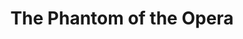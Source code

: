 ---
title: The Phantom of the Opera
poster: phantom.jpg
header: phantom-header.jpg
description: >-
  Andrew Lloyd Webber's masterwork is a timeless story of seduction and despair.
  Broadway’s longest running musical!
theater: Majestic Theatre
original_preview: 1988-01-09
original_opening: 1988-01-26
preview: 2021-10-22
opening: 2021-10-22
closing: 2023-02-18
tonyaward: true
criticspick: false
tags: 
  - Musical
  - Broadway
  - Drama
  - Award Winning
trailer: 'https://www.youtube.com/watch?v=zqXaNYJ3JGg'
website: 'http://www.thephantomoftheopera.com/new-york'
tickets:
  - highlight: true
    info: 'http://www.phantombroadwaylottery.com'
    title: $45 Lottery
    type: digitalLottery
  - highlight: false
    info: >-
      On sale when the Majestic Theatre box office opens on a first-come,
      first-serve basis only if the performance is sold out. 10 AM
      Monday–Saturday; noon Sunday. Credit card. 2 tickets per person limit.
      Seat locations determined at the discretion of the box office.
    title: $27 Standing
    type: standing
  - highlight: false
    info: https://stubhub.prf.hn/l/KM9vnxp
    title: 2ndry Market
    type: stubhub
  - highlight: false
    info: >-
      https://www.telecharge.com/Broadway/The-Phantom-of-the-Opera/Schedules-Prices
    title: $29-$179 
    type: regular
---